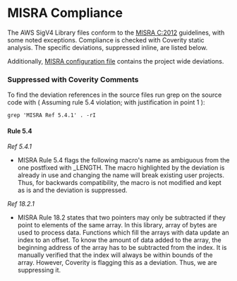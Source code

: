 # MISRA Compliance

The AWS SigV4 Library files conform to the [MISRA C:2012](https://www.misra.org.uk)
guidelines, with some noted exceptions. Compliance is checked with Coverity static analysis.
The specific deviations, suppressed inline, are listed below.

Additionally, [MISRA configuration file](https://github.com/aws/SigV4-for-AWS-IoT-embedded-sdk/blob/main/tools/coverity/misra.config) contains the project wide deviations.

### Suppressed with Coverity Comments
To find the deviation references in the source files run grep on the source code
with ( Assuming rule 5.4 violation; with justification in point 1 ):
```
grep 'MISRA Ref 5.4.1' . -rI
```

#### Rule 5.4
_Ref 5.4.1_

- MISRA Rule 5.4 flags the following macro's name as ambiguous from the
        one postfixed with _LENGTH. The macro highlighted by the deviation is already
        in use and changing the name will break existing user projects. Thus, for
        backwards compatibility, the macro is not modified and kept as is and the
        deviation is suppressed.

_Ref 18.2.1_

- MISRA Rule 18.2 states that two pointers may only be subtracted if they point
        to elements of the same array. In this library, array of bytes are used to process
        data. Functions which fill the arrays with data update an index to an offset.
        To know the amount of data added to the array, the beginning address of the array has
        to be subtracted from the index. It is manually verified that the index will always be
        within bounds of the array. However, Coverity is flagging this as a deviation. Thus, we
        are suppressing it.
